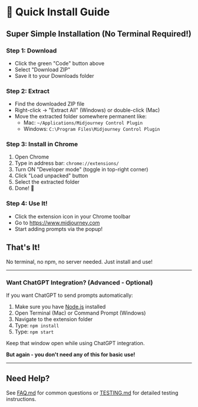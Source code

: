# 🚀 Quick Install Guide

## Super Simple Installation (No Terminal Required!)

### Step 1: Download
- Click the green "Code" button above
- Select "Download ZIP"
- Save it to your Downloads folder

### Step 2: Extract
- Find the downloaded ZIP file
- Right-click → "Extract All" (Windows) or double-click (Mac)
- Move the extracted folder somewhere permanent like:
  - Mac: `~/Applications/Midjourney Control Plugin`
  - Windows: `C:\Program Files\Midjourney Control Plugin`

### Step 3: Install in Chrome
1. Open Chrome
2. Type in address bar: `chrome://extensions/`
3. Turn ON "Developer mode" (toggle in top-right corner)
4. Click "Load unpacked" button
5. Select the extracted folder
6. Done! 🎉

### Step 4: Use It!
- Click the extension icon in your Chrome toolbar
- Go to https://www.midjourney.com
- Start adding prompts via the popup!

## That's It!

No terminal, no npm, no server needed. Just install and use!

---

### Want ChatGPT Integration? (Advanced - Optional)

If you want ChatGPT to send prompts automatically:

1. Make sure you have [Node.js](https://nodejs.org/) installed
2. Open Terminal (Mac) or Command Prompt (Windows)
3. Navigate to the extension folder
4. Type: `npm install`
5. Type: `npm start`

Keep that window open while using ChatGPT integration.

**But again - you don't need any of this for basic use!**

---

## Need Help?

See [FAQ.md](FAQ.md) for common questions or [TESTING.md](TESTING.md) for detailed testing instructions.
